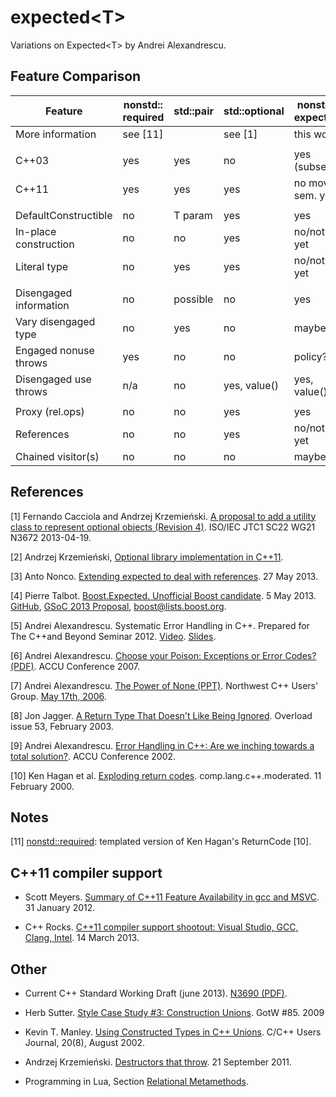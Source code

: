 expected\<T\>
===========

Variations on Expected\<T\> by Andrei Alexandrescu.

Feature Comparison
------------------

|Feature               |nonstd:: required|std::pair |std::optional |nonstd:: expected|Boost. Expected|Nonco expected |Andrei Expected |
|----------------------|-----------------|----------|--------------|-----------------|---------------|---------------|----------------|
|More information      | see [11]        |          | see [1]      | this work       | see [4]       | see [3]       | see [5]        |
|                      |                 |          |              |                 |               |               |                |
|C++03                 | yes             | yes      | no           | yes (subset)    | no (union)    | no            | no             |
|C++11                 | yes             | yes      | yes          | no move sem. yet| yes           | yes           | yes            |
|                      |                 |          |              |                 |               |               |                |
|DefaultConstructible  | no              | T param  | yes          | yes             | no            | no            | no             |
|In-place construction | no              | no       | yes          | no/not yet      | yes           | yes           | no             |
|Literal type          | no              | yes      | yes          | no/not yet      | yes           | no            | no             |
|                      |                 |          |              |                 |               |               |                |
|Disengaged information| no              | possible | no           | yes             | yes           | yes           | yes            |
|Vary disengaged type  | no              | yes      | no           | maybe           | yes           | no            | no             |
|Engaged nonuse throws | yes             | no       | no           | policy?         | no            | no            | no             |
|Disengaged use throws | n/a             | no       | yes, value() | yes, value()    | yes, get()    | yes, get()    | yes, get()     |
|                      |                 |          |              |                 |               |               |                |
|Proxy (rel.ops)       | no              | no       | yes          | yes             | no            | no            | no             |
|References            | no              | no       | yes          | no/not yet      | no            | yes           | no             |
|Chained visitor(s)    | no              | no       | no           | maybe           | maybe         | no            | no             |



References
----------

[1] Fernando Cacciola and Andrzej Krzemieński. [A proposal to add a utility class to represent optional objects (Revision 4)](http://isocpp.org/files/papers/N3672.html). ISO/IEC JTC1 SC22 WG21 N3672 2013-04-19.

[2] Andrzej Krzemieński, [Optional library implementation in C++11](https://github.com/akrzemi1/Optional/).

[3] Anto Nonco. [Extending expected<T> to deal with references](http://anto-nonco.blogspot.nl/2013/03/extending-expected-to-deal-with.html). 27 May 2013.

[4] Pierre Talbot. [Boost.Expected. Unofficial Boost candidate](http://www.google-melange.com/gsoc/proposal/review/google/gsoc2013/trademark/25002). 5 May 2013. [GitHub](https://github.com/TrademarkPewPew/Boost.Expected), [GSoC 2013 Proposal](http://www.google-melange.com/gsoc/proposal/review/google/gsoc2013/trademark/25002), [boost@lists.boost.org](http://permalink.gmane.org/gmane.comp.lib.boost.devel/240056 ).

[5] Andrei Alexandrescu. Systematic Error Handling in C++. Prepared for The C++and Beyond Seminar 2012. [Video](http://channel9.msdn.com/Shows/Going+Deep/C-and-Beyond-2012-Andrei-Alexandrescu-Systematic-Error-Handling-in-C). [Slides](http://sdrv.ms/RXjNPR).

[6] Andrei Alexandrescu. [Choose your Poison: Exceptions or Error Codes? (PDF)](http://accu.org/content/conf2007/Alexandrescu-Choose_Your_Poison.pdf). ACCU
Conference 2007.

[7] Andrei Alexandrescu. [The Power of None (PPT)](http://nwcpp.org/static/talks/2006/The_Power_of_None.ppt). Northwest C++ Users' Group. [May 17th, 2006](http://nwcpp.org/may-2006.html).

[8] Jon Jagger. [A Return Type That Doesn't Like Being Ignored](http://accu.org/var/uploads/journals/overload53-FINAL.pdf#page=18). Overload issue 53, February 2003.

[9] Andrei Alexandrescu. [Error Handling in C++: Are we inching towards a total solution?](http://accu.org/index.php/conferences/2002/speakers2002). ACCU Conference 2002.

[10] Ken Hagan et al. [Exploding return codes](https://groups.google.com/d/msg/comp.lang.c++.moderated/BkZqPfoq3ys/H_PMR8Sat4oJ). comp.lang.c++.moderated. 11 February 2000.


Notes
-----

[11] [nonstd::required](https://github.com/martinmoene/spike-expected/blob/master/moene/required.hpp): templated version of Ken Hagan's ReturnCode [10].


C++11 compiler support
----------------------

* Scott Meyers. [Summary of C++11 Feature Availability in gcc and MSVC](http://www.aristeia.com/C++11/C++11FeatureAvailability.htm). 31 January 2012.

* C++ Rocks. [C++11 compiler support shootout: Visual Studio, GCC, Clang, Intel](http://cpprocks.com/c11-compiler-support-shootout-visual-studio-gcc-clang-intel/). 14 March 2013.


Other
-----

* Current C++ Standard Working Draft (june 2013). [N3690 (PDF)](http://isocpp.org/files/papers/N3690.pdf).

* Herb Sutter. [Style Case Study #3: Construction Unions](http://www.gotw.ca/gotw/085.htm). GotW #85. 2009

* Kevin T. Manley. [Using Constructed Types in C++ Unions](http://collaboration.cmc.ec.gc.ca/science/rpn/biblio/ddj/Website/articles/CUJ/2002/0208/manley/manley.htm). C/C++ Users Journal, 20(8), August 2002.

* Andrzej Krzemieński. [Destructors that throw](http://akrzemi1.wordpress.com/2011/09/21/destructors-that-throw/). 21 September 2011.

* Programming in Lua, Section [Relational Metamethods](http://www.lua.org/pil/13.2.html).
